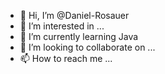 - 👋 Hi, I’m @Daniel-Rosauer
- 👀 I’m interested in ...
- 🌱 I’m currently learning Java
- 💞️ I’m looking to collaborate on ...
- 📫 How to reach me ...

<!---
Daniel-Rosauer/Daniel-Rosauer is a ✨ special ✨ repository because its `README.md` (this file) appears on your GitHub profile.
You can click the Preview link to take a look at your changes.
--->
